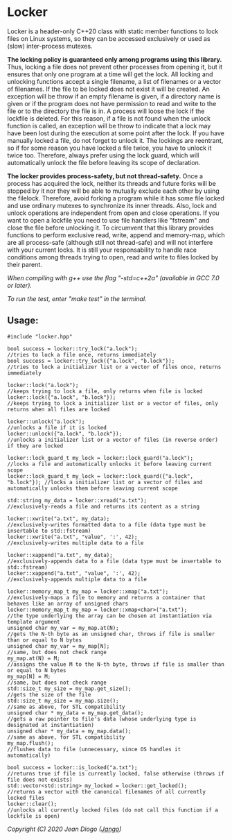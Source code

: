 # Locker

Locker is a header-only C++20 class with static member functions to lock files on Linux systems, so they can be accessed exclusively or used as (slow) inter-process mutexes.

**The locking policy is guaranteed only among programs using this library.** Thus, locking a file does not prevent other processes from opening it, but it ensures that only one program at a time will get the lock. All locking and unlocking functions accept a single filename, a list of filenames or a vector of filenames. If the file to be locked does not exist it will be created. An exception will be throw if an empty filename is given, if a directory name is given or if the program does not have permission to read and write to the file or to the directory the file is in. A process will loose the lock if the lockfile is deleted. For this reason, if a file is not found when the unlock function is called, an exception will be throw to indicate that a lock may have been lost during the execution at some point after the lock. If you have manually locked a file, do not forget to unlock it. The lockings are reentrant, so if for some reason you have locked a file twice, you have to unlock it twice too. Therefore, always prefer using the lock guard, which will automatically unlock the file before leaving its scope of declaration.

**The locker provides process-safety, but not thread-safety.** Once a process has acquired the lock, neither its threads and future forks will be stopped by it nor they will be able to mutually exclude each other by using the filelock. Therefore, avoid forking a program while it has some file locked and use ordinary mutexes to synchronize its inner threads. Also, lock and unlock operations are independent from open and close operations. If you want to open a lockfile you need to use file handlers like "fstream" and close the file before unlocking it. To circumvent that this library provides functions to perform exclusive read, write, append and memory-map, which are all process-safe (although still not thread-safe) and will not interfere with your current locks. It is still your responsability to handle race conditions among threads trying to open, read and write to files locked by their parent.

*When compiling with g++ use the flag "-std=c++2a" (available in GCC 7.0 or later).*

*To run the test, enter "make test" in the terminal.*

## Usage:

	#include "locker.hpp"
	
	bool success = locker::try_lock("a.lock");                               //tries to lock a file once, returns immediately
	bool success = locker::try_lock({"a.lock", "b.lock"});                   //tries to lock a initializer list or a vector of files once, returns immediately

	locker::lock("a.lock");                                                  //keeps trying to lock a file, only returns when file is locked
	locker::lock({"a.lock", "b.lock"});                                      //keeps trying to lock a initializer list or a vector of files, only returns when all files are locked

	locker::unlock("a.lock");                                                //unlocks a file if it is locked
	locker::unlock({"a.lock", "b.lock"});                                    //unlocks a initializer list or a vector of files (in reverse order) if they are locked

	locker::lock_guard_t my_lock = locker::lock_guard("a.lock");             //locks a file and automatically unlocks it before leaving current scope
	locker::lock_guard_t my_lock = locker::lock_guard({"a.lock", "b.lock"}); //locks a initializer list or a vector of files and automatically unlocks them before leaving current scope

	std::string my_data = locker::xread("a.txt");                            //exclusively-reads a file and returns its content as a string

	locker::xwrite("a.txt", my_data);                                        //exclusively-writes formatted data to a file (data type must be insertable to std::fstream)
	locker::xwrite("a.txt", "value", ':', 42);                               //exclusively-writes multiple data to a file

	locker::xappend("a.txt", my_data);                                       //exclusively-appends data to a file (data type must be insertable to std::fstream)
	locker::xappend("a.txt", "value", ':', 42);                              //exclusively-appends multiple data to a file

	locker::memory_map_t my_map = locker::xmap("a.txt");                     //exclusively-maps a file to memory and returns a container that behaves like an array of unsigned chars
	locker::memory_map_t my_map = locker::xmap<char>("a.txt");               //the type underlying the array can be chosen at instantiation via template argument
	unsigned char my_var = my_map.at(N);                                     //gets the N-th byte as an unsigned char, throws if file is smaller than or equal to N bytes
	unsigned char my_var = my_map[N];                                        //same, but does not check range
	my_map.at(N) = M;                                                        //assigns the value M to the N-th byte, throws if file is smaller than or equal to N bytes
	my_map[N] = M;                                                           //same, but does not check range
	std::size_t my_size = my_map.get_size();                                 //gets the size of the file
	std::size_t my_size = my_map.size();                                     //same as above, for STL compatibility
	unsigned char * my_data = my_map.get_data();                             //gets a raw pointer to file's data (whose underlying type is designated at instantiation)
	unsigned char * my_data = my_map.data();                                 //same as above, for STL compatibility
	my_map.flush();                                                          //flushes data to file (unnecessary, since OS handles it automatically)

	bool success = locker::is_locked("a.txt");                               //returns true if file is currently locked, false otherwise (throws if file does not exists)
	std::vector<std::string> my_locked = locker::get_locked();               //returns a vector with the canonical filenames of all currently locked files
	locker::clear();                                                         //unlocks all currently locked files (do not call this function if a lockfile is open)

*Copyright (C) 2020 Jean Diogo ([Jango](mailto:jeandiogo@gmail.com))*
